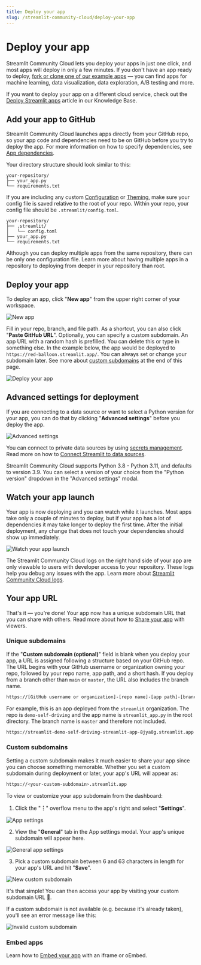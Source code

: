 ```yaml
---
title: Deploy your app
slug: /streamlit-community-cloud/deploy-your-app
---
```


# Deploy your app

Streamlit Community Cloud lets you deploy your apps in just one click, and most apps will deploy in only a few minutes. If you don't have an app ready to deploy, [fork or clone one of our example apps](https://streamlit-cloud-example-apps-streamlit-app-sw3u0r.streamlit.app/?hsCtaTracking=28f10086-a3a5-4ea8-9403-f3d52bf26184|22470002-acb1-4d93-8286-00ee4f8a46fb) — you can find apps for machine learning, data visualization, data exploration, A/B testing and more.

<Note>

If you want to deploy your app on a different cloud service, check out the [Deploy Streamlit apps](/knowledge-base/tutorials/deploy) article in our Knowledge Base.

</Note>

## Add your app to GitHub

Streamlit Community Cloud launches apps directly from your GitHub repo, so your app code and dependencies need to be on GitHub before you try to deploy the app. For more information on how to specify dependencies, see [App dependencies](/streamlit-community-cloud/get-started/deploy-an-app/app-dependencies).

Your directory structure should look similar to this:

```
your-repository/
├── your_app.py
└── requirements.txt
```

If you are including any custom [Configuration](/library/advanced-features/configuration) or [Theming](/library/advanced-features/theming), make sure your config file is saved relative to the root of your repo. Within your repo, your config file should be `.streamlit/config.toml`.

```
your-repository/
├── .streamlit/
│   └── config.toml
├── your_app.py
└── requirements.txt
```

<Important>

   Although you can deploy multiple apps from the same repository, there can be only one configuration file. Learn more about having multiple apps in a repository to deploying from deeper in your repository than root.

</Important>

## Deploy your app

To deploy an app, click "**New app**" from the upper right corner of your workspace.

![New app](/images/streamlit-community-cloud/deploy-empty-new-app.png)

Fill in your repo, branch, and file path. As a shortcut, you can also click "**Paste GitHub URL**". Optionally, you can specify a custom subdomain. An app URL with a random hash is prefilled. You can delete this or type in something else. In the example below, the app would be deployed to `https://red-balloon.streamlit.app/`. You can always set or change your subdomain later. See more about [custom subdomains](#custom-subdomains) at the end of this page.

![Deploy your app](/images/streamlit-community-cloud/deploy-an-app.png)

## Advanced settings for deployment

If you are connecting to a data source or want to select a Python version for your app, you can do that by clicking "**Advanced settings**" before you deploy the app.

![Advanced settings](/images/streamlit-community-cloud/deploy-an-app-advanced.png)

You can connect to private data sources by using [secrets management](/streamlit-community-cloud/get-started/deploy-an-app/connect-to-data-sources/secrets-management). Read more on how to [Connect Streamlit to data sources](/knowledge-base/tutorials/databases).

<Tip>

Streamlit Community Cloud supports Python 3.8 - Python 3.11, and defaults to version 3.9. You can select a version of your choice from the "Python version" dropdown in the "Advanced settings" modal.

</Tip>

## Watch your app launch

Your app is now deploying and you can watch while it launches. Most apps take only a couple of minutes to deploy, but if your app has a lot of dependencies it may take longer to deploy the first time. After the initial deployment, any change that does not touch your dependencies should show up immediately.

![Watch your app launch](/images/streamlit-community-cloud/deploy-an-app-provisioning.png)

<Note>

The Streamlit Community Cloud logs on the right hand side of your app are only viewable to users with developer access to your repository. These logs help you debug any issues with the app. Learn more about [Streamlit Community Cloud logs](/streamlit-community-cloud/get-started/manage-your-app#streamlit-community-cloud-logs).

</Note>

## Your app URL

That's it — you're done! Your app now has a unique subdomain URL that you can share with others. Read more about how to [Share your app](/streamlit-community-cloud/get-started/share-your-app) with viewers.

### Unique subdomains

If the "**Custom subdomain (optional)**" field is blank when you deploy your app, a URL is assigned following a structure based on your GitHub repo. The URL begins with your GitHub username or organization owning your repo, followed by your repo name, app path, and a short hash. If you deploy from a branch other than `main` or `master`, the URL also includes the branch name.

```bash
https://[GitHub username or organization]-[repo name]-[app path]-[branch name]-[short hash].streamlit.app
```

For example, this is an app deployed from the `streamlit` organization. The repo is `demo-self-driving` and the app name is `streamlit_app.py` in the root directory. The branch name is `master` and therefore not included.

```bash
https://streamlit-demo-self-driving-streamlit-app-8jya0g.streamlit.app
```

### Custom subdomains

Setting a custom subdomain makes it much easier to share your app since you can choose something memorable. Whether you set a custom subdomain during deployment or later, your app's URL will appear as:

```bash
https://<your-custom-subdomain>.streamlit.app
```

To view or customize your app subdomain from the dashboard:

1. Click the "**︙**" overflow menu to the app's right and select "**Settings**".

<div style={{ maxWidth: '90%', margin: '0 2em 0 2em' }}>
    <Image src="/images/streamlit-community-cloud/workspace-app-settings.png" alt="App settings" />
</div>

2. View the "**General**" tab in the App settings modal. Your app's unique subdomain will appear here.

<div style={{ maxWidth: '90%', margin: '0 2em 0 2em' }}>
    <Image src="/images/streamlit-community-cloud/workspace-app-settings-general.png" alt="General app settings" />
</div>

3. Pick a custom subdomain between 6 and 63 characters in length for your app's URL and hit "**Save**".

<div style={{ maxWidth: '90%', margin: '0 2em 0 2em' }}>
    <Image src="/images/streamlit-community-cloud/workspace-app-settings-general-valid-domain.png" alt="New custom subdomain" />
</div>

It's that simple! You can then access your app by visiting your custom subdomain URL 🎉.

If a custom subdomain is not available (e.g. because it's already taken), you'll see an error message like this:

<div style={{ maxWidth: '90%', margin: '0 2em 0 2em' }}>
    <Image src="/images/streamlit-community-cloud/workspace-app-settings-general-invalid-domain.png" alt="Invalid custom subdomain" />
</div>

### Embed apps

<Tip>

Learn how to [Embed your app](/streamlit-community-cloud/get-started/embed-your-app) with an iframe or oEmbed.

</Tip>